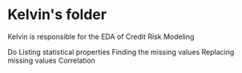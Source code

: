# Kelvin's folder
Kelvin is responsible for the EDA of Credit Risk Modeling 


Do
Listing statistical properties
Finding the missing values
Replacing missing values
Correlation
